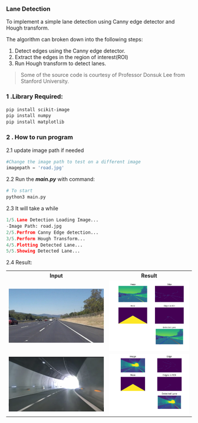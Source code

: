 ### Lane Detection

To implement a simple lane detection using Canny edge detector and Hough transform.

The algorithm can broken down into the following steps:

1. Detect edges using the Canny edge detector.
2. Extract the edges in the region of interest(ROI)
3. Run Hough transform to detect lanes.
>Some of the source code is courtesy of Professor Donsuk Lee from Stanford University.

### 1 .Library Required:

```bash
pip install scikit-image
pip install numpy
pip install matplotlib
```

### 2 . How to run program

2.1 update image path if needed

```python
#Change the image path to test on a different image
imagepath = 'road.jpg'
```

2.2 Run the **_main.py_** with command:

```bash
# To start
python3 main.py
```

2.3 It will take a while

```python
1/5.Lane Detection Loading Image...
-Image Path: road.jpg
2/5.Perfrom Canny Edge detection...
3/5.Perform Hough Transform...
4/5.Plotting Detected Lane...
5/5.Showing Detected Lane...
```

2.4 Result:

<table>
    <tr>
        <th>Input</th>
        <th>Result</th>
    </tr>
    <tr>
        <td>
            <img src="assets/road.jpg"/>
        </td>
        <td>
            <img src="assets/Figure_1.png"/>
        </td>
    </tr>
    <tr>
        <td>
            <img src="assets/test.png"/>
        </td>
        <td>
            <img src="assets/Figure_2.png"/>
        </td>
    </tr>
</table>
